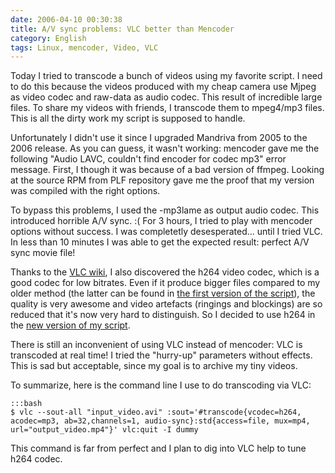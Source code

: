 ```yaml
---
date: 2006-04-10 00:30:38
title: A/V sync problems: VLC better than Mencoder
category: English
tags: Linux, mencoder, Video, VLC
---
```


Today I tried to transcode a bunch of videos using my favorite script. I need to do this because the videos produced with my cheap camera use Mjpeg as video codec and raw-data as audio codec. This result of incredible large files. To share my videos with friends, I transcode them to mpeg4/mp3 files. This is all the dirty work my script is supposed to handle.

Unfortunately I didn't use it since I upgraded Mandriva from 2005 to the 2006 release. As you can guess, it wasn't working: mencoder gave me the following "Audio LAVC, couldn't find encoder for codec mp3" error message. First, I though it was because of a bad version of ffmpeg. Looking at the source RPM from PLF repository gave me the proof that my version was compiled with the right options.

To bypass this problems, I used the -mp3lame as output audio codec. This introduced horrible A/V sync. :( For 3 hours, I tried to play with mencoder options without success. I was completetly desesperated... until I tried VLC. In less than 10 minutes I was able to get the expected result: perfect A/V sync movie file!

Thanks to the [VLC wiki](http://wiki.videolan.org/index.php/Main_Page), I also discovered the h264 video codec, which is a good codec for low bitrates. Even if it produce bigger files compared to my older method (the latter can be found in [the first version of the script](https://github.com/kdeldycke/scripts/blob/master/avi2mp4.py)), the quality is very awesome and video artefacts (ringings and blockings) are so reduced that it's now very hard to distinguish. So I decided to use h264 in the [new version of my script](https://github.com/kdeldycke/scripts/blob/master/avi2mp4.py).

There is still an inconvenient of using VLC instead of mencoder: VLC is transcoded at real time! I tried the "hurry-up" parameters without effects. This is sad but acceptable, since my goal is to archive my tiny videos.

To summarize, here is the command line I use to do transcoding via VLC:

    :::bash
    $ vlc --sout-all "input_video.avi" :sout='#transcode{vcodec=h264, acodec=mp3, ab=32,channels=1, audio-sync}:std{access=file, mux=mp4, url="output_video.mp4"}' vlc:quit -I dummy

This command is far from perfect and I plan to dig into VLC help to tune h264 codec.

